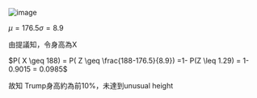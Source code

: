
![image](https://github.com/user-attachments/assets/8f752c8c-e084-43a7-8362-2dc96cb3157d)


$\mu = 176.5 \sigma = 8.9$

由提議知，令身高為X

$P( X \geq 188) = P( Z \geq \frac{188-176.5}{8.9}) =1- P(Z \leq 1.29) = 1- 0.9015 = 0.0985$

故知 Trump身高約為前10%，未達到unusual height
